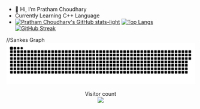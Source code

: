 - 👋 Hi, I’m Pratham Choudhary
- Currently Learning C++ Language
- [![Pratham Choudhary's GitHub stats-light](https://github-readme-stats.vercel.app/api?username=PrathamChoudharyy&show_icons=true&theme=tokyonight#gh-light-mode-only)](https://github.com/PrathamChoudharyy/github-readme-stats#gh-light-mode-only)
[![Top Langs](https://github-readme-stats.vercel.app/api/top-langs/?username=PrathamChoudharyy&layout=compact&show_icons=true&theme=tokyonight#gh-dark-mode-only)](https://github.com/PrathamChoudharyy/github-readme-stats)
[![GitHub Streak](https://streak-stats.demolab.com/?user=PrathamChoudharyy&show_icons=true&theme=tokyonight#gh-dark-mode-only)](https://git.io/streak-stats)

//Sankes Graph
<a href=#><img src="contributions.svg"></a>

<p align="center"> 
  Visitor count<br>
  <img src="https://profile-counter.glitch.me/PrathamChoudharyy/count.svg" />
</p>
